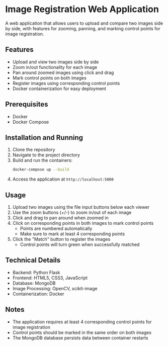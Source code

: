 # Image Registration Web Application

A web application that allows users to upload and compare two images side by side, with features for zooming, panning, and marking control points for image registration.

## Features

- Upload and view two images side by side
- Zoom in/out functionality for each image
- Pan around zoomed images using click and drag
- Mark control points on both images
- Register images using corresponding control points
- Docker containerization for easy deployment

## Prerequisites

- Docker
- Docker Compose

## Installation and Running

1. Clone the repository
2. Navigate to the project directory
3. Build and run the containers:
   ```bash
   docker-compose up --build
   ```
4. Access the application at `http://localhost:5000`

## Usage

1. Upload two images using the file input buttons below each viewer
2. Use the zoom buttons (+/-) to zoom in/out of each image
3. Click and drag to pan around when zoomed in
4. Click on corresponding points in both images to mark control points
   - Points are numbered automatically
   - Make sure to mark at least 4 corresponding points
5. Click the "Match" button to register the images
   - Control points will turn green when successfully matched

## Technical Details

- Backend: Python Flask
- Frontend: HTML5, CSS3, JavaScript
- Database: MongoDB
- Image Processing: OpenCV, scikit-image
- Containerization: Docker

## Notes

- The application requires at least 4 corresponding control points for image registration
- Control points should be marked in the same order on both images
- The MongoDB database persists data between container restarts
